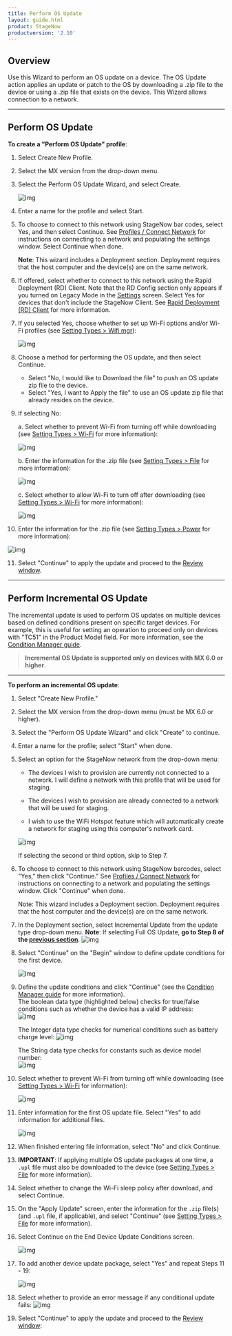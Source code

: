 ```yaml
---
title: Perform OS Update
layout: guide.html
product: StageNow
productversion: '2.10'
---
```


## Overview

Use this Wizard to perform an OS update on a device. The OS Update action applies an update or patch to the OS by downloading a .zip file to the device or using a .zip file that exists on the device. This Wizard allows connection to a network. 

-----

## Perform OS Update

**To create a "Perform OS Update" profile**:

1. Select Create New Profile.

2. Select the MX version from the drop-down menu.

3. Select the Perform OS Update Wizard, and select Create.

    ![img](../../images/profiles/OSupdate_name.jpg)

4. Enter a name for the profile and select Start.

5. To choose to connect to this network using StageNow bar codes, select Yes, and then select Continue. See [Profiles / Connect Network](../../Profiles/ConnectNetwork) for instructions on connecting to a network and populating the settings window. Select Continue when done.

    **Note**: This wizard includes a Deployment section. Deployment requires that the host computer and the device(s) are on the same network. 

6. If offered, select whether to connect to this network using the Rapid Deployment (RD) Client. Note that the RD Config section only appears if you turned on Legacy Mode in the [Settings](../../gettingstarted?Settings) screen. Select Yes for devices that don't include the StageNow Client. See [Rapid Deployment (RD) Client](../../stageclient?Rapid%20Deployment%20Client) for more information.

7. If you selected Yes, choose whether to set up Wi-Fi options and/or Wi-Fi profiles (see [Setting Types > Wifi mgr](../../csp/wifi)):

    ![img](../../images/profiles/OSupdate_deploy1.jpg)

8. Choose a method for performing the OS update, and then select Continue.

    * Select "No, I would like to Download the file" to push an OS update zip file to the device.
    * Select "Yes, I want to Apply the file" to use an OS update zip file that already resides on the device.

9. If selecting No: 

    a. Select whether to prevent Wi-Fi from turning off while downloading (see [Setting Types > Wi-Fi](../../csp/wifi) for more information): 

    ![img](../../images/profiles/OSupdate_sleep.jpg)

    b. Enter the information for the .zip file (see [Setting Types > File](../../csp/file) for more information):

    ![img](../../images/profiles/OSupdate_setting.jpg)

    c. Select whether to allow Wi-Fi to turn off after downloading (see [Setting Types > Wi-Fi](../../csp/wifi) for more information):

    ![img](../../images/profiles/OSupdate_sleep2.jpg)

10. Enter the information for the .zip file (see [Setting Types > Power](../../csp/power) for more information):

   ![img](../../images/profiles/OSupdate_sourcefile.jpg)

11. Select "Continue" to apply the update and proceed to the [Review window](../../stagingprofiles?Review).

-----

## Perform Incremental OS Update

The incremental update is used to perform OS updates on multiple devices based on defined conditions present on specific target devices. For example, this is useful for setting an operation to proceed only on devices with "TC51" in the Product Model field. For more information, see the [Condition Manager guide](../../csp/condition/).  

> **Incremental OS Update is supported only on devices with MX 6.0 or higher**.

-----

**To perform an incremental OS update**:

1. Select "Create New Profile."

2. Select the MX version from the drop-down menu (must be MX 6.0 or higher).

3. Select the "Perform OS Update Wizard" and click "Create" to continue. 

4. Enter a name for the profile; select "Start" when done.

5. Select an option for the StageNow network from the drop-down menu:

   * The devices I wish to provision are currently not connected to a network. I will define a network with this profile that will be used for staging.

   * The devices I wish to provision are already connected to a network that will be used for staging. 

   * I wish to use the WiFi Hotspot feature which will automatically create a network for staging using this computer's network card. 

   ![img](../../images/profiles/OSUpdate_6_NetworkType.jpg)

   If selecting the second or third option, skip to Step 7. 

6. To choose to connect to this network using StageNow barcodes, select "Yes," then click "Continue." See [Profiles / Connect Network](../../Profiles/ConnectNetwork) for instructions on connecting to a network and populating the settings window. Click "Continue" when done.

    Note: This wizard includes a Deployment section. Deployment requires that the host computer and the device(s) are on the same network. 

7. In the Deployment section, select Incremental Update from the update type drop-down menu.
    **Note**: If selecting Full OS Update, **go to Step 8 of the [previous section](#performosupdate)**.
   ![img](../../images/profiles/OSUpdate_6_UpdateType.jpg)

8. Select "Continue" on the "Begin" window to define update conditions for the first device.

   ![img](../../images/profiles/OSUpdate_6_Incremental1.jpg)

9. Define the update conditions and click "Continue" (see the [Condition Manager guide](../../csp/condition/) for more information). <br>
   The boolean data type (highlighted below) checks for true/false conditions such as whether the device has a valid IP address:  
   ![img](../../images/profiles/OSUpdate_6_Incremental2.jpg)

   The Integer data type checks for numerical conditions such as battery charge level: 
   ![img](../../images/profiles/sn_OS_incr1_upl.png)

   The String data type checks for constants such as device model number:  
   ![img](../../images/profiles/sn_OS_incr_upl.png)

10. Select whether to prevent Wi-Fi from turning off while downloading (see [Setting Types > Wi-Fi](../../csp/wifi) for information):

    ![img](../../images/profiles/OSupdate_sleep.jpg)

11. Enter information for the first OS update file. Select "Yes" to add information for additional files.

    ![img](../../images/profiles/OSUpdate_6_DownloadFile.jpg)

12. When finished entering file information, select "No" and click Continue.

13. **IMPORTANT**: If applying multiple OS update packages at one time, a `.upl` file must also be downloaded to the device (see [Setting Types > File](../../csp/file) for more information).

14. Select whether to change the Wi-Fi sleep policy after download, and select Continue.

15. On the "Apply Update" screen, enter the information for the `.zip` file(s) (and `.upl` file, if applicable), and select "Continue" (see [Setting Types > File](../../csp/file) for more information).

16. Select Continue on the End Device Update Conditions screen.

    ![img](../../images/profiles/OSUpdate_6_IncrementalEnd.jpg)

17. To add another device update package, select "Yes" and repeat Steps 11 - 19:

    ![img](../../images/profiles/OSUpdate_6_IncrementalAnother.jpg)

18. Select whether to provide an error message if any conditional update fails:
    ![img](../../images/profiles/OSUpdate_6_Review.jpg)

19. Select "Continue" to apply the update and proceed to the [Review window](../../stagingprofiles?Review):

